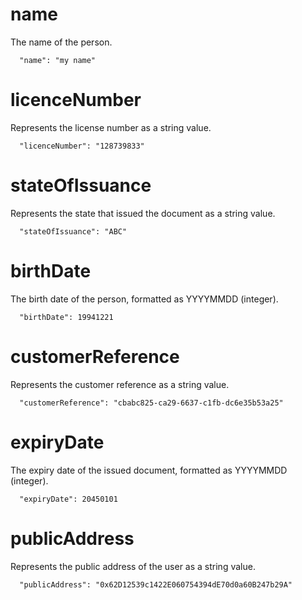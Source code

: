 # name

The name of the person.

```
  "name": "my name"
```

# licenceNumber

Represents the license number as a string value.

```
  "licenceNumber": "128739833"
```

# stateOfIssuance

Represents the state that issued the document as a string value.

```
  "stateOfIssuance": "ABC"
```

# birthDate

The birth date of the person, formatted as YYYYMMDD (integer).

```
  "birthDate": 19941221
```

# customerReference

Represents the customer reference as a string value.

```
  "customerReference": "cbabc825-ca29-6637-c1fb-dc6e35b53a25"
```

# expiryDate

The expiry date of the issued document, formatted as YYYYMMDD (integer).

```
  "expiryDate": 20450101
```

# publicAddress

Represents the public address of the user as a string value.

```
  "publicAddress": "0x62D12539c1422E060754394dE70d0a60B247b29A"
```
